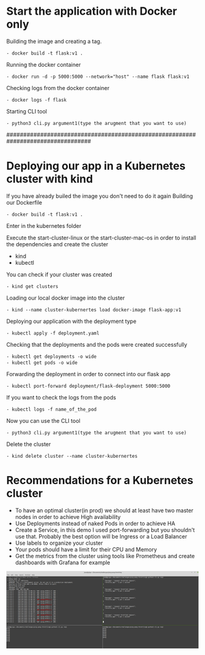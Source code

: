 # Start the application with Docker only

Building the image and creating a tag. 
```
- docker build -t flask:v1 .
```
Running the docker container 
```
- docker run -d -p 5000:5000 --network="host" --name flask flask:v1
```

Checking logs from the docker container 
```
- docker logs -f flask
```

Starting CLI tool 
```
- python3 cli.py argument1(type the arugment that you want to use)
```

#################################################################################

# Deploying our app in a Kubernetes cluster with kind

If you have already builed the image you don't need to do it again
Building our Dockerfile
```
- docker build -t flask:v1 . 
```

Enter in the kubernetes folder 

Execute the start-cluster-linux or the start-cluster-mac-os in order to install the dependencies and create the cluster
- kind
- kubectl


You can check if your cluster was created
```
- kind get clusters
```

Loading our local docker image into the cluster 
```
- kind --name cluster-kubernertes load docker-image flask-app:v1
```

Deploying our application with the deployment type
```
- kubectl apply -f deployment.yaml
```

Checking that the deployments and the pods were created successfully 
```
- kubectl get deployments -o wide
- kubectl get pods -o wide
```

Forwarding the deployment in order to connect into our flask app
```
- kubectl port-forward deployment/flask-deployment 5000:5000
```

If you want to check the logs from the pods
```
- kubectl logs -f name_of_the_pod
```

Now you can use the CLI tool
```
- python3 cli.py argument1(type the arugment that you want to use)
```

Delete the cluster 
```
- kind delete cluster --name cluster-kubernertes
```


# Recommendations for a Kubernetes cluster

- To have an optimal cluster(in prod) we should at least have two master nodes in order to achieve High availability
- Use Deployments instead of naked Pods in order to achieve HA
- Create a Service, in this demo I used port-forwarding but you shouldn't use that. Probably the best option will be Ingress or a Load Balancer 
- Use labels to organize your cluster 
- Your pods should have a limit for their CPU and Memory
- Get the metrics from the cluster using tools like Prometheus and create dashboards with Grafana for example 

![](images/ping_pong.png)